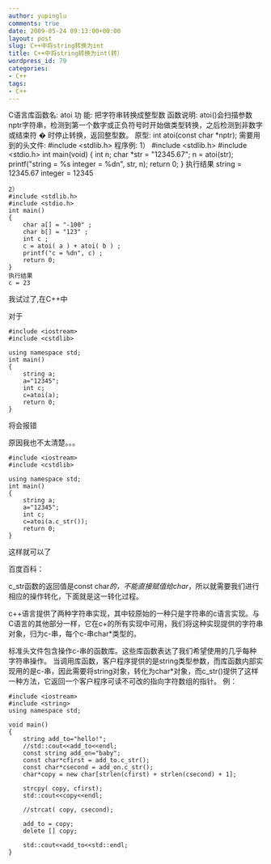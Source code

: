 ```yaml
---
author: yupinglu
comments: true
date: 2009-05-24 09:13:00+00:00
layout: post
slug: C++中将string转换为int
title: C++中将string转换为int(转）
wordpress_id: 79
categories:
- C++
tags:
- C++
---
```


C语言库函数名: atoi
功 能: 把字符串转换成整型数
函数说明: atoi()会扫描参数nptr字符串，检测到第一个数字或正负符号时开始做类型转换，之后检测到非数字或结束符 � 时停止转换，返回整型数。
原型: int atoi(const char *nptr);
需要用到的头文件: #include <stdlib.h>
程序例:
	1）
	#include <stdlib.h>
	#include <stdio.h>
	int main(void)
	{
		int n;
		char *str = "12345.67";
		n = atoi(str);
		printf("string = %s integer = %dn", str, n);
		return 0;
	}
	执行结果
	string = 12345.67 integer = 12345
	
	2）
	#include <stdlib.h>
	#include <stdio.h>
	int main()
	{
		char a[] = "-100" ;
		char b[] = "123" ;
		int c ;
		c = atoi( a ) + atoi( b ) ;
		printf("c = %dn", c) ;
		return 0;
	}
	执行结果
	c = 23

我试过了,在C++中

对于

	#include <iostream>
	#include <cstdlib>
	
	using namespace std;
	int main()
	{
		string a;
		a="12345";
		int c;
		c=atoi(a);
		return 0;
	}

将会报错

原因我也不太清楚。。。

	#include <iostream>
	#include <cstdlib>
	
	using namespace std;
	int main()
	{
		string a;
		a="12345";
		int c;
		c=atoi(a.c_str());
		return 0;
	}

这样就可以了

百度百科：

c_str函数的返回值是const char*的，不能直接赋值给char*，所以就需要我们进行相应的操作转化，下面就是这一转化过程。

c++语言提供了两种字符串实现，其中较原始的一种只是字符串的c语言实现。与C语言的其他部分一样，它在c+的所有实现中可用，我们将这种实现提供的字符串对象，归为c-串，每个c-串char*类型的。

标准头文件<cstring>包含操作c-串的函数库。这些库函数表达了我们希望使用的几乎每种字符串操作。 当调用库函数，客户程序提供的是string类型参数，而库函数内部实现用的是c-串，因此需要将string对象，转化为char*对象，而c_str()提供了这样一种方法，它返回一个客户程序可读不可改的指向字符数组的指针。 例：

	#include <iostream>
	#include <string>
	using namespace std;
	
	void main()
	{
		string add_to="hello!";
		//std::cout<<add_to<<endl;
		const string add_on="baby";
		const char*cfirst = add_to.c_str();
		const char*csecond = add_on.c_str();
		char*copy = new char[strlen(cfirst) + strlen(csecond) + 1];
		
		strcpy( copy, cfirst);
		std::cout<<copy<<endl;
		
		//strcat( copy, csecond);
		
		add_to = copy;
		delete [] copy;
		
		std::cout<<add_to<<std::endl;
	}
